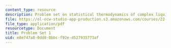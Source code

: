 ```yaml
---
content_type: resource
description: Problem set on statistical thermodynamics of complex liquids.
file: https://ol-ocw-studio-app-production.s3.amazonaws.com/courses/22-52j-statistical-thermodynamics-of-complex-liquids-spring-2004/e8e747a80dd80bbcf92ed527935773af_52_hwi_chen_04.pdf
file_type: application/pdf
resourcetype: Document
title: Problem Set 1
uid: e8e747a8-0dd8-0bbc-f92e-d527935773af
---
```

